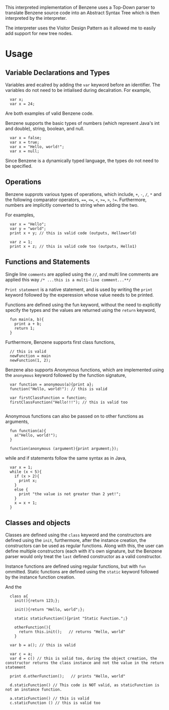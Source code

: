 This interpreted implementation of Benzene uses a Top-Down parser to translate Benzene source code into an Abstract Syntax Tree which is then interpreted by the interpreter.

The interpreter uses the Visitor Design Pattern as it allowed me to easily add support for new tree nodes.


# Usage

## Variable Declarations and Types
Variables ared ecalred by adding the `var` keyword before an identifier. The variables do not need to be intialised during decalration. For example, 
```
  var x;
  var x = 24;
```
Are both examples of valid Benzene code.


Benzene supports the basic types of numbers (which represent Java's int and double), string, boolean, and null.
```
  var x = false;
  var x = true;
  var x = "Hello, world!";
  var x = null;
```
Since Benzene is a dynamically typed language, the types do not need to be specified.


## Operations

Benzene supprots various types of operations, which include, `+`, `-`, `/`, `*` and the following comparator operators, `==`, `<=`, `<`, `>=`, `>`, `!=`.
Furthermore, numbers are implicitly converted to string when adding the two.

For examples,
```
  var x = "Hello";
  var y = "world";
  print x + y; // this is valid code (outputs, Helloworld)

  var z = 1;
  print x + z; // this is valid code too (outputs, Hello1)
```

## Functions and Statements
Single line `comments` are applied using the `//`, and multi line comments are applied this way `/* ...this is a multi-line comment...**/`

`Print statement` is a native statement, and is used by writing the `print` keyword followed by the experession whose value needs to be printed.

Functions are defined using the fun keyword, without the need to explicitly specify the types and the values are returned using the `return` keyword,
```
  fun main(a, b){
    print a + b;
    return 1;
  }
```
Furthermore, Benzene supports first class functions,
```
  // this is valid
  newFunction = main
  newFunction(1, 2);
```
Benzene also supports Anonymous functions, which are implemented using the `anonymous` keyword followed by the function signature,
```
  var function = anonymous(a){print a};
  function("Hello, world!"): // this is valid

  var firstClassFunction = function;
  firstClassFunction("Hello!!!"); // this is valid too
  
```

Anonymous functions can also be passed on to other functions as arguments,
```
  fun function(a){
    a("Hello, world!");
  }

  function(anonymous (argument){print argument;});
```

while and if statements follow the same syntax as in Java,
```
  var x = 1;
  while (x < 5){
    if (x > 2){
      print x;
    }
    else {
      print "the value is not greater than 2 yet!";
    }
    x = x + 1;
  }
```

## Classes and objects
Classes are defined using the `class` keyword and the constructors are defined using the `init`, furthermore, after the instance creation, the constructors can be used as regular functions. Along with this, the user can define multiple constructors (each with it's own signature, but the Benzene parser would only treat the `last` defined constructor as a valid constructor.

Instance functions are defined using regular functions, but with `fun` ommitted. Static functions are defined using the `static` keyword followed by the instance function creation.

And the 
```
  class a{
    init(){return 123;};

    init(){return "Hello, world";};

    static staticFunction(){print "Static Function.";}

    otherFunction(){
      return this.init();   // returns "Hello, world"
    }

  var b = a(); // this is valid

  var c = a;
  var d = c() // this is valid too, during the object creation, the constructor returns the class instance and not the value in the return statement

  print d.otherFunction();   // prints "Hello, world"

  d.staticFunction() // This code is NOT valid, as staticFunction is not an instance function.

  a.staticFunction() // this is valid
  c.staticFunction () // this is valid too
```
